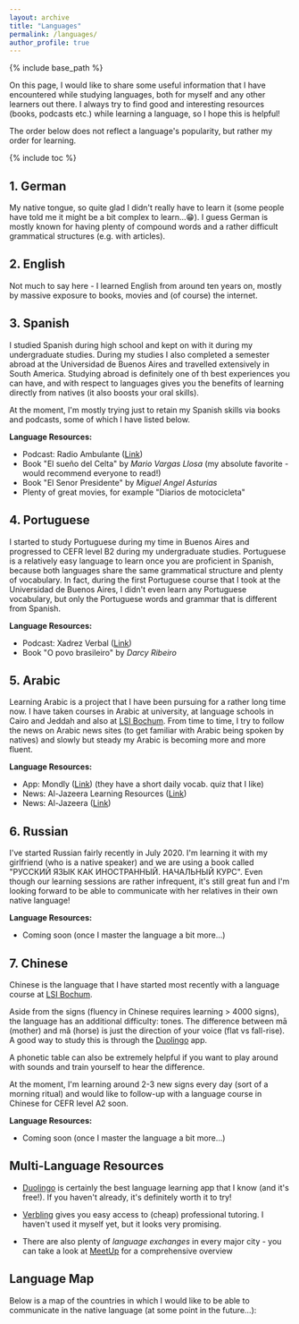 ```yaml
---
layout: archive
title: "Languages"
permalink: /languages/
author_profile: true
---
```


{% include base_path %}

On this page, I would like to share some useful information that I have encountered while studying languages, both for myself and any other learners out there. I always try to find good and interesting resources (books, podcasts etc.) while learning a language, so I hope this is helpful!

The order below does not reflect a language's popularity, but rather my order for learning.

{% include toc %}

## 1. German

My native tongue, so quite glad I didn't really have to learn it (some people have told me it might be a bit complex to learn...😁). I guess German is mostly known for having plenty of compound words and a rather difficult grammatical structures (e.g. with articles). 

## 2. English

Not much to say here - I learned English from around ten years on, mostly by massive exposure to books, movies and (of course) the internet. 

## 3. Spanish

I studied Spanish during high school and kept on with it during my undergraduate studies. During my studies I also completed a semester abroad at the Universidad de Buenos Aires and travelled extensively in South America. Studying abroad is definitely one of th best experiences you can have, and with respect to languages gives you the benefits of learning directly from natives (it also boosts your oral skills).

At the moment, I'm mostly trying just to retain my Spanish skills via books and podcasts, some of which I have listed below.

**Language Resources:**
* Podcast: Radio Ambulante ([Link](https://radioambulante.org))
* Book "El sueño del Celta" by *Mario Vargas Llosa* (my absolute favorite - would recommend everyone to read!)
* Book "El Senor Presidente" by *Miguel Angel Asturias*
* Plenty of great movies, for example "Diarios de motocicleta"

## 4. Portuguese

I started to study Portuguese during my time in Buenos Aires and progressed to CEFR level B2 during my undergraduate studies. Portuguese is a relatively easy language to learn once you are proficient in Spanish, because both languages share the same grammatical structure and plenty of vocabulary. In fact, during the first Portuguese course that I took at the Universidad de Buenos Aires, I didn't even learn any Portuguese vocabulary, but only the Portuguese words and grammar that is different from Spanish.

**Language Resources:**
* Podcast: Xadrez Verbal ([Link](https://xadrezverbal.com))
* Book "O povo brasileiro" by *Darcy Ribeiro*

## 5. Arabic

Learning Arabic is a  project that I have been pursuing for a rather long time now. I have taken courses in Arabic at university, at language schools in Cairo and Jeddah and also at [LSI Bochum](https://www.lsi-bochum.de). From time to time, I try to follow the news on Arabic news sites (to get familiar with Arabic being spoken by natives) and slowly but steady my Arabic is becoming more and more fluent.


**Language Resources:**
* App: Mondly ([Link](https://www.mondly.com)) (they have a short daily vocab. quiz that I like)
* News: Al-Jazeera Learning Resources ([Link](https://learning.aljazeera.net/en))
* News: Al-Jazeera ([Link](http://www.aljazeera.net/portal))

## 6. Russian
I've started Russian fairly recently in July 2020. I'm learning it with my girlfriend (who is a native speaker) and we are using a book called "РУССКИЙ ЯЗЫК КАК ИНОСТРАННЫЙ. НАЧАЛЬНЫЙ КУРС". Even though our learning sessions are rather infrequent, it's still great fun and I'm looking forward to be able to communicate with her relatives in their own native language!

**Language Resources:**
* Coming soon (once I master the language a bit more...)

## 7. Chinese

Chinese is the language that I have started most recently with a language course at [LSI Bochum](https://www.lsi-bochum.de).

Aside from the signs (fluency in Chinese requires learning > 4000 signs), the language has an additional difficulty: tones. The difference between mā (mother) and mǎ (horse) is just the direction of your voice (flat vs fall-rise). A good way to study this is through the [Duolingo](https://duolingo.com) app.

A phonetic table can also be extremely helpful if you want to play around with sounds and train yourself to hear the difference.

At the moment, I'm learning around 2-3 new signs every day (sort of a morning ritual) and would like to follow-up with a language course in Chinese for CEFR level A2 soon.

**Language Resources:**
* Coming soon (once I master the language a bit more...)


## Multi-Language Resources
* [Duolingo](https://duolingo.com) is certainly the best language learning app that I know (and it's free!). If you haven't already, it's definitely worth it to try!

* [Verbling](https://www.verbling.com) gives you easy access to (cheap) professional tutoring. I haven't used it myself yet, but it looks very promising.

* There are also plenty of *language exchanges* in every major city - you can take a look at [MeetUp](https://www.meetup.com) for a comprehensive overview

## Language Map
Below is a map of the countries in which I would like to be able to communicate in the native language (at some point in the future...):

<html>
  <link rel="stylesheet" href="/files/jquery-jvectormap-2.0.5.css" type="text/css" media="screen"/>
  <script src="/files/jquery-3.4.1.min.js"></script>
  <script src="/files/jquery-jvectormap-2.0.5.min.js"></script>
  <script src="/files/jquery-jvectormap-world-mill.js"></script>

  <div id="map" style="width: 600px; height: 400px"></div>

<script type="text/javascript" src="/files/language_map.js"></script>

</html>